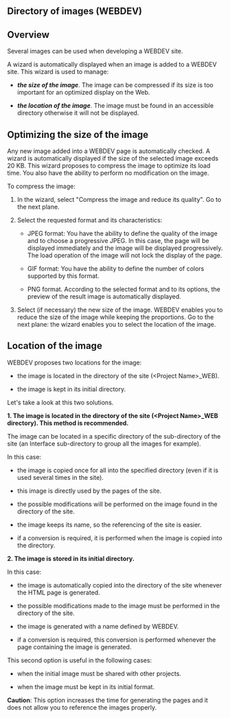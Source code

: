 
## Directory of images (WEBDEV)
			



<a name="NOTE1"></a>
<a name="NOTE1_1"></a>


## Overview
<a name="overview_ELTTEXTE000125"></a>
Several images can be used when developing a WEBDEV site.

A wizard is automatically displayed when an image is added to a WEBDEV site. This wizard is used to manage:

- ***the size of the image***. The image can be compressed if its size is too important for an optimized display on the Web.

- ***the location of the image***. The image must be found in an accessible directory otherwise it will not be displayed.




<a name="NOTE2"></a>
<a name="NOTE2_1"></a>


## Optimizing the size of the image
<a name="optimizing_the_size_the_image_ELTTEXTE000149"></a>
Any new image added into a WEBDEV page is automatically checked. A wizard is automatically displayed if the size of the selected image exceeds 20 KB. This wizard proposes to compress the image to optimize its load time. You also have the ability to perform no modification on the image.

To compress the image: 

1. In the wizard, select "Compress the image and reduce its quality". Go to the next plane.

2. Select the requested format and its characteristics:

	- JPEG format: You have the ability to define the quality of the image and to choose a progressive JPEG. In this case, the page will be displayed immediately and the image will be displayed progressively. The load operation of the image will not lock the display of the page.

	- GIF format: You have the ability to define the number of colors supported by this format.

	- PNG format.
			According to the selected format and to its options, the preview of the result image is automatically displayed.




3. Select (if necessary) the new size of the image. WEBDEV enables you to reduce the size of the image while keeping the proportions. Go to the next plane: the wizard enables you to select the location of the image.




<a name="NOTE3"></a>
<a name="NOTE3_1"></a>


## Location of the image
<a name="location_the_image_ELTTEXTE000173"></a>
WEBDEV proposes two locations for the image:

- the image is located in the directory of the site (&lt;Project Name>_WEB).

- the image is kept in its initial directory.




Let's take a look at this two solutions.

**1. The image is located in the directory of the site (&lt;Project Name&gt;_WEB directory). This method is recommended.** 

The image can be located in a specific directory of the sub-directory of the site (an Interface sub-directory to group all the images for example).

In this case:

- the image is copied once for all into the specified directory (even if it is used several times in the site).

- this image is directly used by the pages of the site.

- the possible modifications will be performed on the image found in the directory of the site.

- the image keeps its name, so the referencing of the site is easier.

- if a conversion is required, it is performed when the image is copied into the directory.




**2. The image is stored in its initial directory.**

In this case:

- the image is automatically copied into the directory of the site whenever the HTML page is generated.

- the possible modifications made to the image must be performed in the directory of the site.

- the image is generated with a name defined by WEBDEV.

- if a conversion is required, this conversion is performed whenever the page containing the image is generated.




This second option is useful in the following cases:

- when the initial image must be shared with other projects.

- when the image must be kept in its initial format.




**Caution**: This option increases the time for generating the pages and it does not allow you to reference the images properly.


